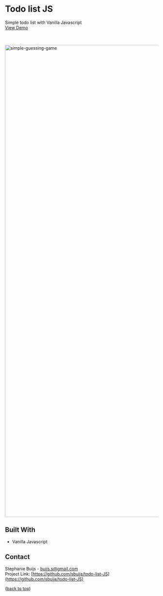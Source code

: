 <div id="top"></div>


<h1 align="left">Todo list JS</h1>
  <p align="left">
Simple todo list with Vanilla Javascript<br/>
       <a href="https://sbuijs.github.io/todo-list-JS/">View Demo</a>
  </p>
</div>
<br/>
<br/>

<img width="1552" alt="simple-guessing-game" src="https://user-images.githubusercontent.com/1607627/165161199-55d1c5bd-8ce8-4287-8c11-8f24d87e1366.png">

## Built With
- Vanilla Javascript


## Contact

Stephanie Buijs - buijs.s@gmail.com<br/>
Project Link: [https://github.com/sbuijs/todo-list-JS](https://github.com/sbuijs/todo-list-JS)<br/>



<p align="left">(<a href="#top">back to top</a>)</p>
